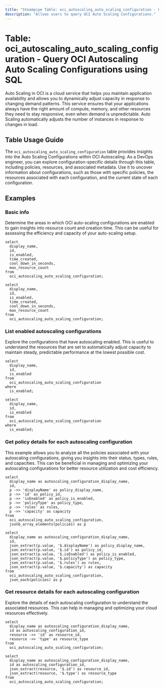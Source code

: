 ```yaml
---
title: "Steampipe Table: oci_autoscaling_auto_scaling_configuration - Query OCI Autoscaling Auto Scaling Configurations using SQL"
description: "Allows users to query OCI Auto Scaling Configurations."
---
```


# Table: oci_autoscaling_auto_scaling_configuration - Query OCI Autoscaling Auto Scaling Configurations using SQL

Auto Scaling in OCI is a cloud service that helps you maintain application availability and allows you to dynamically adjust capacity in response to changing demand patterns. This service ensures that your applications always have the right amount of compute, memory, and other resources they need to stay responsive, even when demand is unpredictable. Auto Scaling automatically adjusts the number of instances in response to changes in load.

## Table Usage Guide

The `oci_autoscaling_auto_scaling_configuration` table provides insights into the Auto Scaling Configurations within OCI Autoscaling. As a DevOps engineer, you can explore configuration-specific details through this table, including policies, resources, and associated metadata. Use it to uncover information about configurations, such as those with specific policies, the resources associated with each configuration, and the current state of each configuration.

## Examples

### Basic info
Determine the areas in which OCI auto-scaling configurations are enabled to gain insights into resource count and creation time. This can be useful for assessing the efficiency and capacity of your auto-scaling setup.

```sql+postgres
select
  display_name,
  id,
  is_enabled,
  time_created,
  cool_down_in_seconds,
  max_resource_count
from
  oci_autoscaling_auto_scaling_configuration;
```

```sql+sqlite
select
  display_name,
  id,
  is_enabled,
  time_created,
  cool_down_in_seconds,
  max_resource_count
from
  oci_autoscaling_auto_scaling_configuration;
```


### List enabled autoscaling configurations
Explore the configurations that have autoscaling enabled. This is useful to understand the resources that are set to automatically adjust capacity to maintain steady, predictable performance at the lowest possible cost.

```sql+postgres
select
  display_name,
  id,
  is_enabled
from
  oci_autoscaling_auto_scaling_configuration
where
  is_enabled;
```

```sql+sqlite
select
  display_name,
  id,
  is_enabled
from
  oci_autoscaling_auto_scaling_configuration
where
  is_enabled;
```


### Get policy details for each autoscaling configuration
This example allows you to analyze all the policies associated with your autoscaling configurations, giving you insights into their status, types, rules, and capacities. This can be beneficial in managing and optimizing your autoscaling configurations for better resource utilization and cost efficiency.

```sql+postgres
select
  display_name as autoscaling_configuration_display_name,
  id,
  p ->> 'displayName' as policy_display_name,
  p ->> 'id' as policy_id,
  p ->> 'isEnabled' as policy_is_enabled,
  p ->> 'policyType' as policy_type,
  p ->> 'rules' as rules,
  p ->> 'capacity' as capacity
from
  oci_autoscaling_auto_scaling_configuration,
  jsonb_array_elements(policies) as p
```

```sql+sqlite
select
  display_name as autoscaling_configuration_display_name,
  id,
  json_extract(p.value, '$.displayName') as policy_display_name,
  json_extract(p.value, '$.id') as policy_id,
  json_extract(p.value, '$.isEnabled') as policy_is_enabled,
  json_extract(p.value, '$.policyType') as policy_type,
  json_extract(p.value, '$.rules') as rules,
  json_extract(p.value, '$.capacity') as capacity
from
  oci_autoscaling_auto_scaling_configuration,
  json_each(policies) as p
```


### Get resource details for each autoscaling configuration
Explore the details of each autoscaling configuration to understand the associated resources. This can help in managing and optimizing your cloud resources effectively.

```sql+postgres
select
  display_name as autoscaling_configuration_display_name,
  id as autoscaling_configuration_id,
  resource ->> 'id' as resource_id,
  resource ->> 'type' as resource_type
from
  oci_autoscaling_auto_scaling_configuration;
```

```sql+sqlite
select
  display_name as autoscaling_configuration_display_name,
  id as autoscaling_configuration_id,
  json_extract(resource, '$.id') as resource_id,
  json_extract(resource, '$.type') as resource_type
from
  oci_autoscaling_auto_scaling_configuration;
```